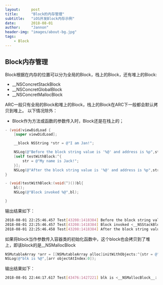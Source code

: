 ```yaml
---
layout:     post
title:      "Block的内存管理"
subtitle:   "iOS开发Block内存示例"
date:       2018-08-01
author:     "Jannon"
header-img: "images/about-bg.jpg"
tags:
    - Block
---
```


## Block内存管理
Block根据在内存的位置可以分为全局的Block，栈上的Block，还有堆上的Block:
* __NSConcretStackBlock
* __NSConcretGlobalBlock
* __NSConcretMallocBlock

ARC一般只有全局的Block和堆上的Block，栈上的Block在ARC下一般都会默认拷贝到堆上。
以下情况除外：
* Block作为方法或函数的参数传入时，Block还是在栈上的；

``` objective-c
- (void)viewDidLoad {
    [super viewDidLoad];

    __block NSString *str = @"I am Jan!";

    NSLog(@"Before the block string value is '%@' and address is %p",str,str);
    [self testWithBlock:^{
        str = @"My name is Jack!";
    }];
    NSLog(@"After the block string value is '%@' and address is %p",str,str);
}

- (void)testWithBlock:(void(^)())bl{
    bl();
    NSLog(@"Block invoked %@",bl);

}
```

输出结果如下：
``` bash
2018-08-01 22:25:46.457 Test[43208:1418384] Before the block string value is 'I am Jan!' and address is 0x100dd80e0
2018-08-01 22:25:46.457 Test[43208:1418384] Block invoked <__NSStackBlock__: 0x7fff5ee27a68>
2018-08-01 22:25:46.458 Test[43208:1418384] After the block string value is 'My name is Jack!' and address is 0x100dd8120
```

如果将block当作参数传入容器类的初始化函数中，这个block也会拷贝到了堆上，即该block的是__NSMallocBlock
``` objective-c
NSMutableArray *arr = [[NSMutableArray alloc]initWithObjects:^{str = @"My name is Jack!";}, nil];
NSLog(@"blk is %@",[arr objectAtIndex:0]);
```

输出结果如下：
``` bash
2018-08-01 22:44:17.617 Test[43476:1427221] blk is <__NSMallocBlock__: 0x608000047170>
```
